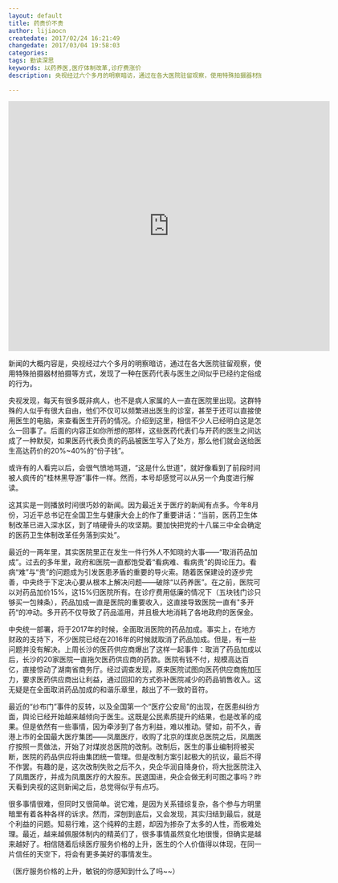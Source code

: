 ```yaml
---
layout: default
title: 药贵价不贵
author: lijiaocn
createdate: 2017/02/24 16:21:49
changedate: 2017/03/04 19:58:03
categories:
tags: 勤读深思
keywords: 以药养医,医疗体制改革,诊疗费涨价
description: 央视经过六个多月的明察暗访，通过在各大医院驻留观察，使用特殊拍摄器材拍摄等方式，发现了一种在医药代表与医生之间似乎已经约定俗成的行为。

---
```


<iframe frameborder="0" width="640" height="498" src="https://v.qq.com/iframe/player.html?vid=i0359knvayr&tiny=0&auto=0" allowfullscreen></iframe>
<br>

新闻的大概内容是，央视经过六个多月的明察暗访，通过在各大医院驻留观察，使用特殊拍摄器材拍摄等方式，发现了一种在医药代表与医生之间似乎已经约定俗成的行为。

央视发现，每天有很多既非病人，也不是病人家属的人一直在医院里出现。这群特殊的人似乎有很大自由，他们不仅可以频繁进出医生的诊室，甚至于还可以直接使用医生的电脑，来查看医生开药的情况。介绍到这里，相信不少人已经明白这是怎么一回事了。后面的内容正如你所想的那样，这些医药代表们与开药的医生之间达成了一种默契，如果医药代表负责的药品被医生写入了处方，那么他们就会送给医生高达药价的20%~40%的“份子钱”。

或许有的人看完以后，会很气愤地骂道，“这是什么世道”，就好像看到了前段时间被人疯传的"桂林黑导游”事件一样。然而，本号却感觉可以从另一个角度进行解读。

这其实是一则播放时间很巧妙的新闻。因为最近关于医疗的新闻有点多。今年8月份，习近平总书记在全国卫生与健康大会上的作了重要讲话：“当前，医药卫生体制改革已进入深水区，到了啃硬骨头的攻坚期。要加快把党的十八届三中全会确定的医药卫生体制改革任务落到实处”。

最近的一两年里，其实医院里正在发生一件行外人不知晓的大事——“取消药品加成”。过去的多年里，政府和医院一直都饱受着“看病难、看病贵”的舆论压力。看病“难”与“贵”的问题成为引发医患矛盾的重要的导火索。随着医保建设的逐步完善，中央终于下定决心要从根本上解决问题——破除“以药养医”。在之前，医院可以对药品加价15%，这15%归医院所有。在诊疗费用低廉的情况下（五块钱门诊只够买一包辣条），药品加成一直是医院的重要收入，这直接导致医院一直有"多开药“的冲动。多开药不仅导致了药品滥用，并且极大地消耗了各地政府的医保金。

中央统一部署，将于2017年的时候，全面取消医院的药品加成。事实上，在地方财政的支持下，不少医院已经在2016年的时候就取消了药品加成。但是，有一些问题并没有解决。上周长沙的医药供应商爆出了这样一起事件：取消了药品加成以后，长沙的20家医院一直拖欠医药供应商的药款。医院有钱不付，规模高达百亿，直接惊动了湖南省商务厅。经过调查发现，原来医院试图向医药供应商施加压力，要求医药供应商出让利益，通过回扣的方式弥补医院减少的药品销售收入。这无疑是在全面取消药品加成的和谐乐章里，敲出了不一致的音符。

最近的“纱布门”事件的反转，以及全国第一个“医疗公安局”的出现，在医患纠纷方面，舆论已经开始越来越倾向于医生。这既是公民素质提升的结果，也是改革的成果。但是依然有一些事情，因为牵涉到了各方利益，难以推动。譬如，前不久，香港上市的全国最大医疗集团——凤凰医疗，收购了北京的煤炭总医院之后，凤凰医疗按照一贯做法，开始了对煤炭总医院的改制。改制后，医生的事业编制将被买断，医院的药品供应将由集团统一管理。但是改制方案引起极大的抗议，最后不得不作罢。有趣的是，这次改制失败之后不久，央企华润自降身价，将大批医院注入了凤凰医疗，并成为凤凰医疗的大股东。民退国进，央企会做无利可图之事吗？昨天看到央视的这则新闻之后，总觉得似乎有点巧。

很多事情很难，但同时又很简单。说它难，是因为关系错综复杂，各个参与方明里暗里有着各种各样的诉求。然而，深刨到底后，又会发现，其实归结到最后，就是个利益的问题。知易行难，这个纯粹的主题，却因为掺杂了太多的人性，而极难处理。最近，越来越佩服体制内的精英们了，很多事情虽然变化地很慢，但确实是越来越好了。相信随着后续医疗服务价格的上升，医生的个人价值得以体现，在同一片信任的天空下，将会有更多美好的事情发生。

（医疗服务价格的上升，敏锐的你感知到什么了吗~~）

